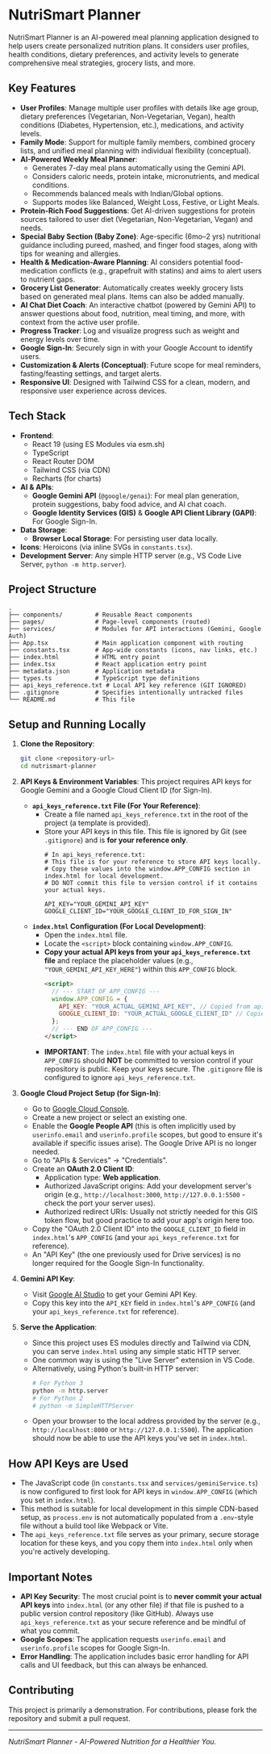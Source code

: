 # NutriSmart Planner

NutriSmart Planner is an AI-powered meal planning application designed to help users create personalized nutrition plans. It considers user profiles, health conditions, dietary preferences, and activity levels to generate comprehensive meal strategies, grocery lists, and more.

## Key Features

*   **User Profiles**: Manage multiple user profiles with details like age group, dietary preferences (Vegetarian, Non-Vegetarian, Vegan), health conditions (Diabetes, Hypertension, etc.), medications, and activity levels.
*   **Family Mode**: Support for multiple family members, combined grocery lists, and unified meal planning with individual flexibility (conceptual).
*   **AI-Powered Weekly Meal Planner**:
    *   Generates 7-day meal plans automatically using the Gemini API.
    *   Considers caloric needs, protein intake, micronutrients, and medical conditions.
    *   Recommends balanced meals with Indian/Global options.
    *   Supports modes like Balanced, Weight Loss, Festive, or Light Meals.
*   **Protein-Rich Food Suggestions**: Get AI-driven suggestions for protein sources tailored to user diet (Vegetarian, Non-Vegetarian, Vegan) and needs.
*   **Special Baby Section (Baby Zone)**: Age-specific (6mo–2 yrs) nutritional guidance including pureed, mashed, and finger food stages, along with tips for weaning and allergies.
*   **Health & Medication-Aware Planning**: AI considers potential food-medication conflicts (e.g., grapefruit with statins) and aims to alert users to nutrient gaps.
*   **Grocery List Generator**: Automatically creates weekly grocery lists based on generated meal plans. Items can also be added manually.
*   **AI Chat Diet Coach**: An interactive chatbot (powered by Gemini API) to answer questions about food, nutrition, meal timing, and more, with context from the active user profile.
*   **Progress Tracker**: Log and visualize progress such as weight and energy levels over time.
*   **Google Sign-In**: Securely sign in with your Google Account to identify users.
*   **Customization & Alerts (Conceptual)**: Future scope for meal reminders, fasting/feasting settings, and target alerts.
*   **Responsive UI**: Designed with Tailwind CSS for a clean, modern, and responsive user experience across devices.

## Tech Stack

*   **Frontend**:
    *   React 19 (using ES Modules via esm.sh)
    *   TypeScript
    *   React Router DOM
    *   Tailwind CSS (via CDN)
    *   Recharts (for charts)
*   **AI & APIs**:
    *   **Google Gemini API** (`@google/genai`): For meal plan generation, protein suggestions, baby food advice, and AI chat coach.
    *   **Google Identity Services (GIS)** & **Google API Client Library (GAPI)**: For Google Sign-In.
*   **Data Storage**:
    *   **Browser Local Storage**: For persisting user data locally.
*   **Icons**: Heroicons (via inline SVGs in `constants.tsx`).
*   **Development Server**: Any simple HTTP server (e.g., VS Code Live Server, `python -m http.server`).

## Project Structure

```
.
├── components/         # Reusable React components
├── pages/              # Page-level components (routed)
├── services/           # Modules for API interactions (Gemini, Google Auth)
├── App.tsx             # Main application component with routing
├── constants.tsx       # App-wide constants (icons, nav links, etc.)
├── index.html          # HTML entry point
├── index.tsx           # React application entry point
├── metadata.json       # Application metadata
├── types.ts            # TypeScript type definitions
├── api_keys_reference.txt # Local API key reference (GIT IGNORED)
├── .gitignore          # Specifies intentionally untracked files
└── README.md           # This file
```

## Setup and Running Locally

1.  **Clone the Repository**:
    ```bash
    git clone <repository-url>
    cd nutrismart-planner
    ```

2.  **API Keys & Environment Variables**:
    This project requires API keys for Google Gemini and a Google Cloud Client ID (for Sign-In).
    *   **`api_keys_reference.txt` File (For Your Reference)**:
        *   Create a file named `api_keys_reference.txt` in the root of the project (a template is provided).
        *   Store your API keys in this file. This file is ignored by Git (see `.gitignore`) and is **for your reference only**.
            ```
            # In api_keys_reference.txt:
            # This file is for your reference to store API keys locally.
            # Copy these values into the window.APP_CONFIG section in index.html for local development.
            # DO NOT commit this file to version control if it contains your actual keys.

            API_KEY="YOUR_GEMINI_API_KEY"
            GOOGLE_CLIENT_ID="YOUR_GOOGLE_CLIENT_ID_FOR_SIGN_IN"
            ```
    *   **`index.html` Configuration (For Local Development)**:
        *   Open the `index.html` file.
        *   Locate the `<script>` block containing `window.APP_CONFIG`.
        *   **Copy your actual API keys from your `api_keys_reference.txt` file** and replace the placeholder values (e.g., `"YOUR_GEMINI_API_KEY_HERE"`) within this `APP_CONFIG` block.
            ```html
            <script>
              // --- START OF APP_CONFIG ---
              window.APP_CONFIG = {
                API_KEY: "YOUR_ACTUAL_GEMINI_API_KEY", // Copied from api_keys_reference.txt
                GOOGLE_CLIENT_ID: "YOUR_ACTUAL_GOOGLE_CLIENT_ID" // Copied from api_keys_reference.txt
              };
              // --- END OF APP_CONFIG ---
            </script>
            ```
        *   **IMPORTANT**: The `index.html` file with your actual keys in `APP_CONFIG` should **NOT** be committed to version control if your repository is public. Keep your keys secure. The `.gitignore` file is configured to ignore `api_keys_reference.txt`.

3.  **Google Cloud Project Setup (for Sign-In)**:
    *   Go to [Google Cloud Console](https://console.cloud.google.com/).
    *   Create a new project or select an existing one.
    *   Enable the **Google People API** (this is often implicitly used by `userinfo.email` and `userinfo.profile` scopes, but good to ensure it's available if specific issues arise). The Google Drive API is no longer needed.
    *   Go to "APIs & Services" -> "Credentials".
    *   Create an **OAuth 2.0 Client ID**:
        *   Application type: **Web application**.
        *   Authorized JavaScript origins: Add your development server's origin (e.g., `http://localhost:3000`, `http://127.0.0.1:5500` - check the port your server uses).
        *   Authorized redirect URIs: Usually not strictly needed for this GIS token flow, but good practice to add your app's origin here too.
    *   Copy the "OAuth 2.0 Client ID" into the `GOOGLE_CLIENT_ID` field in `index.html`'s `APP_CONFIG` (and your `api_keys_reference.txt` for reference).
    *   An "API Key" (the one previously used for Drive services) is no longer required for the Google Sign-In functionality.

4.  **Gemini API Key**:
    *   Visit [Google AI Studio](https://aistudio.google.com/app/apikey) to get your Gemini API Key.
    *   Copy this key into the `API_KEY` field in `index.html`'s `APP_CONFIG` (and your `api_keys_reference.txt` for reference).

5.  **Serve the Application**:
    *   Since this project uses ES modules directly and Tailwind via CDN, you can serve `index.html` using any simple static HTTP server.
    *   One common way is using the "Live Server" extension in VS Code.
    *   Alternatively, using Python's built-in HTTP server:
        ```bash
        # For Python 3
        python -m http.server
        # For Python 2
        # python -m SimpleHTTPServer
        ```
    *   Open your browser to the local address provided by the server (e.g., `http://localhost:8000` or `http://127.0.0.1:5500`). The application should now be able to use the API keys you've set in `index.html`.

## How API Keys are Used

*   The JavaScript code (in `constants.tsx` and `services/geminiService.ts`) is now configured to first look for API keys in `window.APP_CONFIG` (which you set in `index.html`).
*   This method is suitable for local development in this simple CDN-based setup, as `process.env` is not automatically populated from a `.env`-style file without a build tool like Webpack or Vite.
*   The `api_keys_reference.txt` file serves as your primary, secure storage location for these keys, and you copy them into `index.html` only when you're actively developing.

## Important Notes

*   **API Key Security**: The most crucial point is to **never commit your actual API keys** into `index.html` (or any other file) if that file is pushed to a public version control repository (like GitHub). Always use `api_keys_reference.txt` as your secure reference and be mindful of what you commit.
*   **Google Scopes**: The application requests `userinfo.email` and `userinfo.profile` scopes for Google Sign-In.
*   **Error Handling**: The application includes basic error handling for API calls and UI feedback, but this can always be enhanced.

## Contributing

This project is primarily a demonstration. For contributions, please fork the repository and submit a pull request.

---

*NutriSmart Planner - AI-Powered Nutrition for a Healthier You.*
